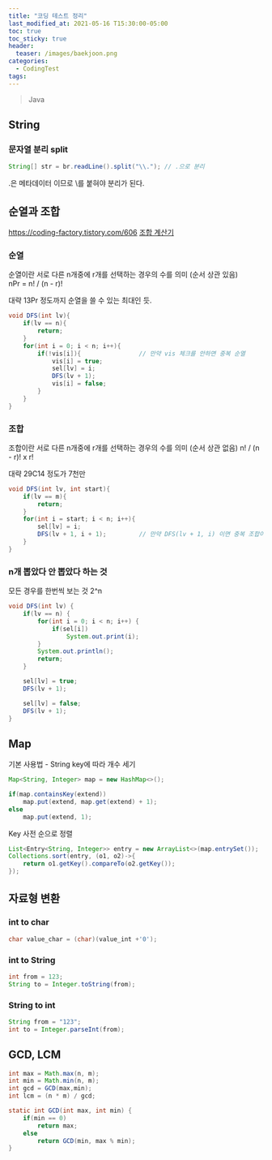 ```yaml
---
title: "코딩 테스트 정리"
last_modified_at: 2021-05-16 T15:30:00-05:00
toc: true
toc_sticky: true
header:
  teaser: /images/baekjoon.png
categories:
  - CodingTest
tags:
---
```


> Java

## String

### 문자열 분리 split

```java
String[] str = br.readLine().split("\\."); // .으로 분리
```

.은 메타데이터 이므로 \\를 붙혀야 분리가 된다.

## 순열과 조합

https://coding-factory.tistory.com/606
[조합 계산기](https://ko.numberempire.com/combinatorialcalculator.php)

### 순열

순열이란 서로 다른 n개중에 r개를 선택하는 경우의 수를 의미 (순서 상관 있음)  
nPr = n! / (n - r)!

대략 13Pr 정도까지 순열을 쓸 수 있는 최대인 듯.

```java
void DFS(int lv){
    if(lv == n){
        return;
    }
    for(int i = 0; i < n; i++){
        if(!vis[i]){                // 만약 vis 체크를 안하면 중복 순열
            vis[i] = true;
            sel[lv] = i;
            DFS(lv + 1);
            vis[i] = false;
        }
    }
}
```

### 조합

조합이란 서로 다른 n개중에 r개를 선택하는 경우의 수를 의미 (순서 상관 없음)
n! / (n - r)! x r!

대략 29C14 정도가 7천만

```java
void DFS(int lv, int start){
    if(lv == m){
        return;
    }
    for(int i = start; i < n; i++){
        sel[lv] = i;
        DFS(lv + 1, i + 1);         // 만약 DFS(lv + 1, i) 이면 중복 조합이다.
    }
}
```

### n개 뽑았다 안 뽑았다 하는 것

모든 경우를 한번씩 보는 것
2^n

```java
void DFS(int lv) {
    if(lv == n) {
        for(int i = 0; i < n; i++) {
            if(sel[i])
                System.out.print(i);
        }
        System.out.println();
        return;
    }

    sel[lv] = true;
    DFS(lv + 1);

    sel[lv] = false;
    DFS(lv + 1);
}
```

## Map

기본 사용법 - String key에 따라 개수 세기

```java
Map<String, Integer> map = new HashMap<>();

if(map.containsKey(extend))
    map.put(extend, map.get(extend) + 1);
else
    map.put(extend, 1);
```

Key 사전 순으로 정렬

```java
List<Entry<String, Integer>> entry = new ArrayList<>(map.entrySet());
Collections.sort(entry, (o1, o2)->{
    return o1.getKey().compareTo(o2.getKey());
});
```

## 자료형 변환

### int to char

```java
char value_char = (char)(value_int +'0');
```

### int to String

```java
int from = 123;
String to = Integer.toString(from);
```

### String to int

```java
String from = "123";
int to = Integer.parseInt(from);
```

## GCD, LCM

```java
int max = Math.max(n, m);
int min = Math.min(n, m);
int gcd = GCD(max,min);
int lcm = (n * m) / gcd;

static int GCD(int max, int min) {
    if(min == 0)
        return max;
    else
        return GCD(min, max % min);
}
```
